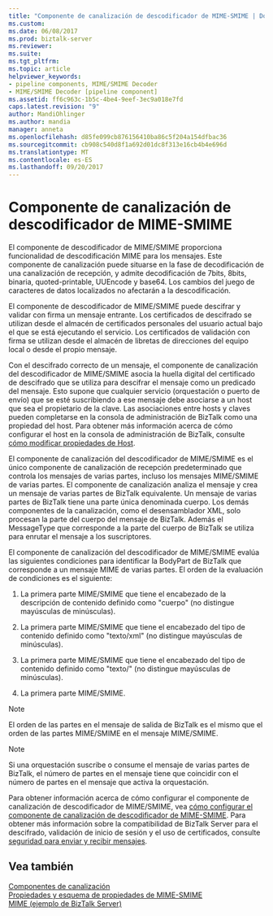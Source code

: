 ```yaml
---
title: "Componente de canalización de descodificador de MIME-SMIME | Documentos de Microsoft"
ms.custom: 
ms.date: 06/08/2017
ms.prod: biztalk-server
ms.reviewer: 
ms.suite: 
ms.tgt_pltfrm: 
ms.topic: article
helpviewer_keywords:
- pipeline components, MIME/SMIME Decoder
- MIME/SMIME Decoder [pipeline component]
ms.assetid: ff6c963c-1b5c-4be4-9eef-3ec9a018e7fd
caps.latest.revision: "9"
author: MandiOhlinger
ms.author: mandia
manager: anneta
ms.openlocfilehash: d85fe099cb876156410ba86c5f204a154dfbac36
ms.sourcegitcommit: cb908c540d8f1a692d01dc8f313e16cb4b4e696d
ms.translationtype: MT
ms.contentlocale: es-ES
ms.lasthandoff: 09/20/2017
---
```

# <a name="mime-smime-decoder-pipeline-component"></a>Componente de canalización de descodificador de MIME-SMIME
El componente de descodificador de MIME/SMIME proporciona funcionalidad de descodificación MIME para los mensajes. Este componente de canalización puede situarse en la fase de decodificación de una canalización de recepción, y admite decodificación de 7bits, 8bits, binaria, quoted-printable, UUEncode y base64. Los cambios del juego de caracteres de datos localizados no afectarán a la descodificación.  
  
 El componente de descodificador de MIME/SMIME puede descifrar y validar con firma un mensaje entrante. Los certificados de descifrado se utilizan desde el almacén de certificados personales del usuario actual bajo el que se está ejecutando el servicio. Los certificados de validación con firma se utilizan desde el almacén de libretas de direcciones del equipo local o desde el propio mensaje.  
  
 Con el descifrado correcto de un mensaje, el componente de canalización del descodificador de MIME/SMIME asocia la huella digital del certificado de descifrado que se utiliza para descifrar el mensaje como un predicado del mensaje. Esto supone que cualquier servicio (orquestación o puerto de envío) que se esté suscribiendo a ese mensaje debe asociarse a un host que sea el propietario de la clave. Las asociaciones entre hosts y claves pueden completarse en la consola de administración de BizTalk como una propiedad del host. Para obtener más información acerca de cómo configurar el host en la consola de administración de BizTalk, consulte [cómo modificar propiedades de Host](../core/how-to-modify-host-properties.md).  
  
 El componente de canalización del descodificador de MIME/SMIME es el único componente de canalización de recepción predeterminado que controla los mensajes de varias partes, incluso los mensajes MIME/SMIME de varias partes. El componente de canalización analiza el mensaje y crea un mensaje de varias partes de BizTalk equivalente. Un mensaje de varias partes de BizTalk tiene una parte única denominada cuerpo. Los demás componentes de la canalización, como el desensamblador XML, solo procesan la parte del cuerpo del mensaje de BizTalk. Además el MessageType que corresponde a la parte del cuerpo de BizTalk se utiliza para enrutar el mensaje a los suscriptores.  
  
 El componente de canalización del descodificador de MIME/SMIME evalúa las siguientes condiciones para identificar la BodyPart de BizTalk que corresponde a un mensaje MIME de varias partes. El orden de la evaluación de condiciones es el siguiente:  
  
1.  La primera parte MIME/SMIME que tiene el encabezado de la descripción de contenido definido como "cuerpo" (no distingue mayúsculas de minúsculas).  
  
2.  La primera parte MIME/SMIME que tiene el encabezado del tipo de contenido definido como "texto/xml" (no distingue mayúsculas de minúsculas).  
  
3.  La primera parte MIME/SMIME que tiene el encabezado del tipo de contenido definido como "texto/" (no distingue mayúsculas de minúsculas).  
  
4.  La primera parte MIME/SMIME.  
  
> [!NOTE]
>  El orden de las partes en el mensaje de salida de BizTalk es el mismo que el orden de las partes MIME/SMIME en el mensaje MIME/SMIME.  
  
> [!NOTE]
>  Si una orquestación suscribe o consume el mensaje de varias partes de BizTalk, el número de partes en el mensaje tiene que coincidir con el número de partes en el mensaje que activa la orquestación.  
  
 Para obtener información acerca de cómo configurar el componente de canalización de descodificador de MIME/SMIME, vea [cómo configurar el componente de canalización de descodificador de MIME-SMIME](../core/how-to-configure-the-mime-smime-decoder-pipeline-component.md). Para obtener más información sobre la compatibilidad de BizTalk Server para el descifrado, validación de inicio de sesión y el uso de certificados, consulte [seguridad para enviar y recibir mensajes](../core/security-for-sending-and-receiving-messages.md).  
  
## <a name="see-also"></a>Vea también  
 [Componentes de canalización](../core/pipeline-components.md)   
 [Propiedades y esquema de propiedades de MIME-SMIME](../core/mime-smime-property-schema-and-properties.md)   
 [MIME (ejemplo de BizTalk Server)](../core/mime-biztalk-server-sample.md)